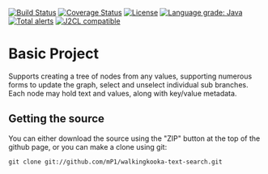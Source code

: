 [![Build Status](https://travis-ci.com/mP1/walkingkooka-tree-search.svg?branch=master)](https://travis-ci.com/mP1/walkingkooka-tree-search.svg?branch=master)
[![Coverage Status](https://coveralls.io/repos/github/mP1/walkingkooka-tree-search/badge.svg?branch=master)](https://coveralls.io/github/mP1/walkingkooka-tree-search?branch=master)
[![License](https://img.shields.io/badge/License-Apache%202.0-blue.svg)](https://opensource.org/licenses/Apache-2.0)
[![Language grade: Java](https://img.shields.io/lgtm/grade/java/g/mP1/walkingkooka-tree-search.svg?logo=lgtm&logoWidth=18)](https://lgtm.com/projects/g/mP1/walkingkooka-tree-search/context:java)
[![Total alerts](https://img.shields.io/lgtm/alerts/g/mP1/walkingkooka-tree-search.svg?logo=lgtm&logoWidth=18)](https://lgtm.com/projects/g/mP1/walkingkooka-tree-search/alerts/)
[![J2CL compatible](https://img.shields.io/badge/J2CL-compatible-brightgreen.svg)](https://github.com/mP1/j2cl-central)



# Basic Project

Supports creating a tree of nodes from any values, supporting numerous forms to update the graph, select and unselect individual sub branches. Each node may hold text and values,
along with key/value metadata.



## Getting the source

You can either download the source using the "ZIP" button at the top
of the github page, or you can make a clone using git:

```
git clone git://github.com/mP1/walkingkooka-text-search.git
```
